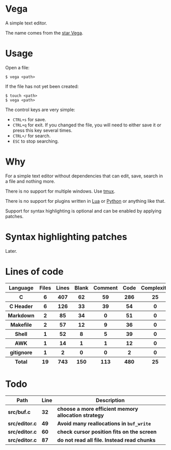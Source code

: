 # Vega

A simple text editor.

The name comes from the [star Vega](https://en.wikipedia.org/wiki/Vega).

# Usage

Open a file:

```
$ vega <path>
```

If the file has not yet been created:

```
$ touch <path>
$ vega <path>
```

The control keys are very simple:

- `CTRL+s` for save.
- `CTRL+q` for exit. If you changed the file, you will need to either save it or press this key several times.
- `CTRL+/` for search.
- `ESC` to stop searching.

# Why

For a simple text editor without dependencies that can edit, save, search in a file and nothing more.

There is no support for multiple windows. Use [tmux](https://github.com/tmux/tmux).

There is no support for plugins written in [Lua](https://en.wikipedia.org/wiki/Lua_(programming_language)) or [Python](https://en.wikipedia.org/wiki/Python_(programming_language)) or anything like that.

Support for syntax highlighting is optional and can be enabled by applying patches.

# Syntax highlighting patches

Later.

# Lines of code

<table id="scc-table">
	<thead><tr>
		<th>Language</th>
		<th>Files</th>
		<th>Lines</th>
		<th>Blank</th>
		<th>Comment</th>
		<th>Code</th>
		<th>Complexity</th>
		<th>Bytes</th>
	</tr></thead>
	<tbody><tr>
		<th>C</th>
		<th>6</th>
		<th>407</th>
		<th>62</th>
		<th>59</th>
		<th>286</th>
		<th>25</th>
		<th>8295</th>
	</tr><tr>
		<th>C Header</th>
		<th>6</th>
		<th>126</th>
		<th>33</th>
		<th>39</th>
		<th>54</th>
		<th>0</th>
		<th>2703</th>
	</tr><tr>
		<th>Markdown</th>
		<th>2</th>
		<th>85</th>
		<th>34</th>
		<th>0</th>
		<th>51</th>
		<th>0</th>
		<th>1954</th>
	</tr><tr>
		<th>Makefile</th>
		<th>2</th>
		<th>57</th>
		<th>12</th>
		<th>9</th>
		<th>36</th>
		<th>0</th>
		<th>1175</th>
	</tr><tr>
		<th>Shell</th>
		<th>1</th>
		<th>52</th>
		<th>8</th>
		<th>5</th>
		<th>39</th>
		<th>0</th>
		<th>1008</th>
	</tr><tr>
		<th>AWK</th>
		<th>1</th>
		<th>14</th>
		<th>1</th>
		<th>1</th>
		<th>12</th>
		<th>0</th>
		<th>220</th>
	</tr><tr>
		<th>gitignore</th>
		<th>1</th>
		<th>2</th>
		<th>0</th>
		<th>0</th>
		<th>2</th>
		<th>0</th>
		<th>13</th>
	</tr></tbody>
	<tfoot><tr>
		<th>Total</th>
		<th>19</th>
		<th>743</th>
		<th>150</th>
		<th>113</th>
		<th>480</th>
		<th>25</th>
    	<th>15368</th>
	</tr></tfoot>
	</table>

# Todo

|Path|Line|Description|
|-|-|-|
|**src/buf.c**|**32**|**choose a more efficient memory allocation strategy**|
|**src/editor.c**|**49**|**Avoid many reallocations in `buf_write`**|
|**src/editor.c**|**60**|**check cursor position fits on the screen**|
|**src/editor.c**|**87**|**do not read all file. Instead read chunks**|
